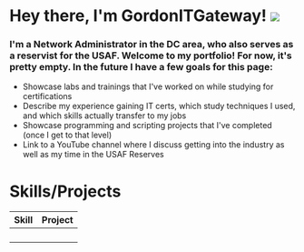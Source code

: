 # Hey there, I'm GordonITGateway! <a href="https://www.linkedin.com/in/%F0%9F%9B%A1%EF%B8%8Fkyle-gordon-wylie-670b1318b/"><img src="https://img.shields.io/badge/-LinkedIn-0072b1?&style=for-the-badge&logo=linkedin&logoColor=white" /></a>
### I'm a Network Administrator in the DC area, who also serves as a reservist for the USAF. Welcome to my portfolio! For now, it's pretty empty. In the future I have a few goals for this page:
- Showcase labs and trainings that I've worked on while studying for certifications
- Describe my experience gaining IT certs, which study techniques I used, and which skills actually transfer to my jobs
- Showcase programming and scripting projects that I've completed (once I get to that level)
- Link to a YouTube channel where I discuss getting into the industry as well as my time in the USAF Reserves

# Skills/Projects
| Skill                                         | Project                    |
|-----------------------------------------------|----------------------------|
|  |  |
|  |  |
|  |  |
|  |  |
